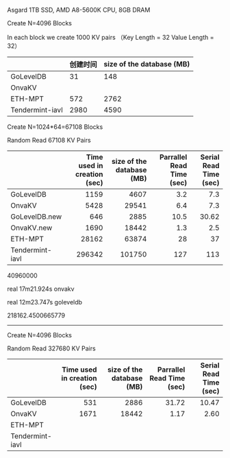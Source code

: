 

Asgard 1TB SSD, AMD A8-5600K CPU, 8GB DRAM

Create N=4096 Blocks

In each block we create 1000 KV pairs （Key Length = 32 Value Length = 32）

|                 | 创建时间 | size of the database (MB) |
| --------------- | -------- | ------------------------- |
| GoLevelDB       | 31       | 148                       |
| OnvaKV          |          |                           |
| ETH-MPT         | 572      | 2762                      |
| Tendermint-iavl | 2980     | 4590                      |







Create N=1024*64=67108 Blocks

Random Read 67108 KV Pairs

|                 | Time used in creation (sec) | size of the database (MB) | Parrallel Read Time (sec) | Serial Read Time (sec) |
| --------------- | --------------------------: | ------------------------: | ------------------------: | ---------------------: |
| GoLevelDB       |                        1159 |                      4607 |                       3.2 |                    7.3 |
| OnvaKV          |                        5428 |                     29541 |                       6.4 |                    7.3 |
| GoLevelDB.new   |                         646 |                      2885 |                      10.5 |                  30.62 |
| OnvaKV.new      |                        1690 |                     18442 |                       1.3 |                    2.5 |
| ETH-MPT         |                       28162 |                     63874 |                        28 |                     37 |
| Tendermint-iavl |                      296342 |                    101750 |                       127 |                    113 |



40960000

real	17m21.924s onvakv

real	12m23.747s goleveldb



218162.4500665779

---



Create N=4096 Blocks

Random Read 327680 KV Pairs



|                 | Time used in creation (sec) | size of the database (MB) | Parrallel Read Time (sec) | Serial Read Time (sec) |
| --------------- | --------------------------: | ------------------------: | ------------------------: | ---------------------: |
| GoLevelDB       |                         531 |                      2886 |                     31.72 |                  10.47 |
| OnvaKV          |                        1671 |                     18442 |                      1.17 |                   2.60 |
| ETH-MPT         |                             |                           |                           |                        |
| Tendermint-iavl |                             |                           |                           |                        |

